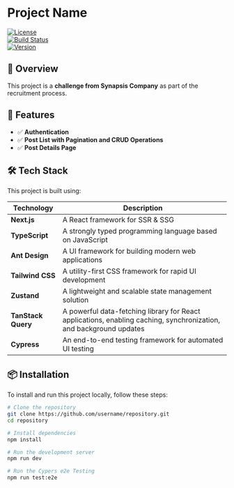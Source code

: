# Project Name

[![License](https://img.shields.io/badge/license-MIT-blue.svg)](LICENSE)  
[![Build Status](https://img.shields.io/github/actions/workflow/status/username/repository/ci.yml)](https://github.com/username/repository/actions)  
[![Version](https://img.shields.io/npm/v/project-name)](https://www.npmjs.com/package/project-name)

## 📌 Overview

This project is a **challenge from Synapsis Company** as part of the recruitment process.

## 🚀 Features

- ✅ **Authentication**
- ✅ **Post List with Pagination and CRUD Operations**
- ✅ **Post Details Page**

## 🛠 Tech Stack

This project is built using:

| Technology         | Description                                                                                                        |
| ------------------ | ------------------------------------------------------------------------------------------------------------------ |
| **Next.js**        | A React framework for SSR & SSG                                                                                    |
| **TypeScript**     | A strongly typed programming language based on JavaScript                                                          |
| **Ant Design**     | A UI framework for building modern web applications                                                                |
| **Tailwind CSS**   | A utility-first CSS framework for rapid UI development                                                             |
| **Zustand**        | A lightweight and scalable state management solution                                                               |
| **TanStack Query** | A powerful data-fetching library for React applications, enabling caching, synchronization, and background updates |
| **Cypress**        | An end-to-end testing framework for automated UI testing                                                           |

## 📦 Installation

To install and run this project locally, follow these steps:

```bash
# Clone the repository
git clone https://github.com/username/repository.git
cd repository

# Install dependencies
npm install

# Run the development server
npm run dev

# Run the Cypers e2e Testing
npm run test:e2e
```
